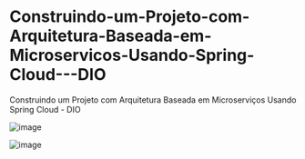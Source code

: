 # Construindo-um-Projeto-com-Arquitetura-Baseada-em-Microservicos-Usando-Spring-Cloud---DIO
Construindo um Projeto com Arquitetura Baseada em Microserviços Usando Spring Cloud - DIO

![image](https://github.com/user-attachments/assets/90282565-c7d7-448a-b58a-1147dd035b49)

![image](https://github.com/user-attachments/assets/5df02e3f-299a-43a2-a0a6-561fb18890fd)
